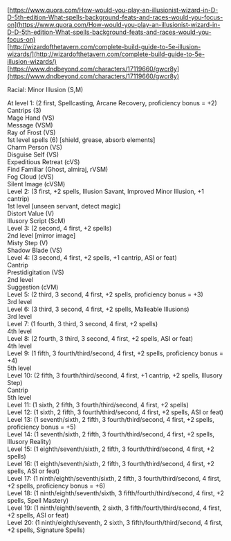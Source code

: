 [https://www.quora.com/How-would-you-play-an-illusionist-wizard-in-D-D-5th-edition-What-spells-background-feats-and-races-would-you-focus-on](https://www.quora.com/How-would-you-play-an-illusionist-wizard-in-D-D-5th-edition-What-spells-background-feats-and-races-would-you-focus-on)  
[http://wizardofthetavern.com/complete-build-guide-to-5e-illusion-wizards/](http://wizardofthetavern.com/complete-build-guide-to-5e-illusion-wizards/)  
[https://www.dndbeyond.com/characters/17119660/gwcr8y](https://www.dndbeyond.com/characters/17119660/gwcr8y)
 
Racial: Minor Illusion (S,M)
 
At level 1: (2 first, Spellcasting, Arcane Recovery, proficiency bonus = +2)  
Cantrips (3)  
Mage Hand (VS)  
Message (VSM)  
Ray of Frost (VS)  
1st level spells (6) [shield, grease, absorb elements]  
Charm Person (VS)  
Disguise Self (VS)  
Expeditious Retreat (cVS)  
Find Familiar (Ghost, almiraj, rVSM)  
Fog Cloud (cVS)  
Silent Image (cVSM)  
Level 2: (3 first, +2 spells, Illusion Savant, Improved Minor Illusion, +1 cantrip)  
1st level [unseen servant, detect magic]  
Distort Value (V)  
Illusory Script (ScM)  
Level 3: (2 second, 4 first, +2 spells)  
2nd level [mirror image]  
Misty Step (V)  
Shadow Blade (VS)  
Level 4: (3 second, 4 first, +2 spells, +1 cantrip, ASI or feat)  
Cantrip  
Prestidigitation (VS)  
2nd level  
Suggestion (cVM)  
Level 5: (2 third, 3 second, 4 first, +2 spells, proficiency bonus = +3)  
3rd level  
Level 6: (3 third, 3 second, 4 first, +2 spells, Malleable Illusions)  
3rd level  
Level 7: (1 fourth, 3 third, 3 second, 4 first, +2 spells)  
4th level  
Level 8: (2 fourth, 3 third, 3 second, 4 first, +2 spells, ASI or feat)  
4th level  
Level 9: (1 fifth, 3 fourth/third/second, 4 first, +2 spells, proficiency bonus = +4)  
5th level  
Level 10: (2 fifth, 3 fourth/third/second, 4 first, +1 cantrip, +2 spells, Illusory Step)  
Cantrip  
5th level  
Level 11: (1 sixth, 2 fifth, 3 fourth/third/second, 4 first, +2 spells)  
Level 12: (1 sixth, 2 fifth, 3 fourth/third/second, 4 first, +2 spells, ASI or feat)  
Level 13: (1 seventh/sixth, 2 fifth, 3 fourth/third/second, 4 first, +2 spells, proficiency bonus = +5)  
Level 14: (1 seventh/sixth, 2 fifth, 3 fourth/third/second, 4 first, +2 spells, Illusory Reality)  
Level 15: (1 eighth/seventh/sixth, 2 fifth, 3 fourth/third/second, 4 first, +2 spells)  
Level 16: (1 eighth/seventh/sixth, 2 fifth, 3 fourth/third/second, 4 first, +2 spells, ASI or feat)  
Level 17: (1 ninth/eighth/seventh/sixth, 2 fifth, 3 fourth/third/second, 4 first, +2 spells, proficiency bonus = +6)  
Level 18: (1 ninth/eighth/seventh/sixth, 3 fifth/fourth/third/second, 4 first, +2 spells, Spell Mastery)  
Level 19: (1 ninth/eighth/seventh, 2 sixth, 3 fifth/fourth/third/second, 4 first, +2 spells, ASI or feat)  
Level 20: (1 ninth/eighth/seventh, 2 sixth, 3 fifth/fourth/third/second, 4 first, +2 spells, Signature Spells)